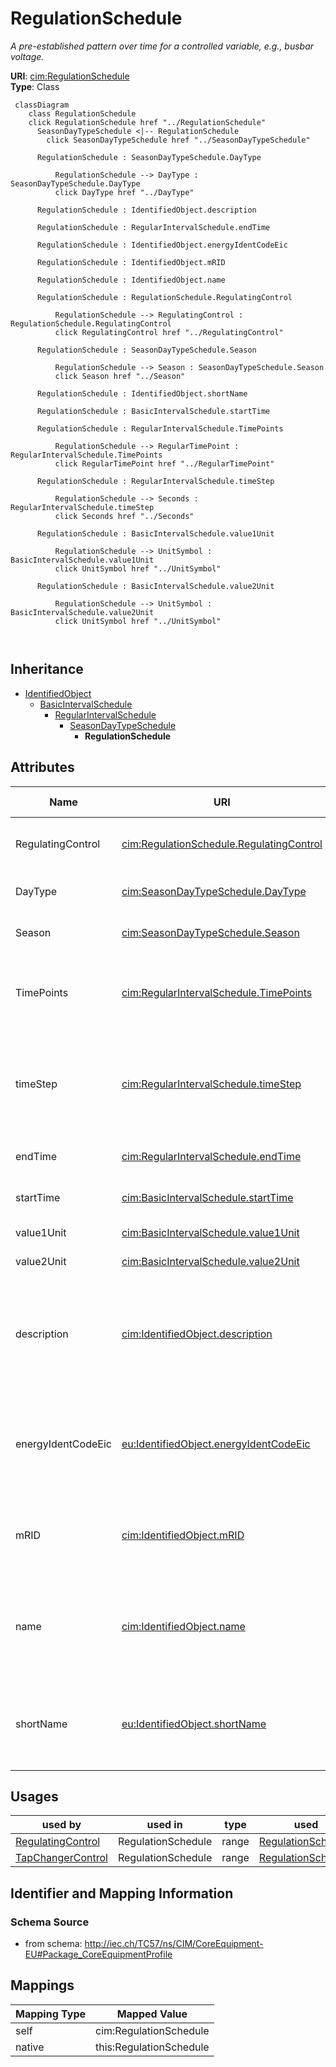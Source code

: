 # RegulationSchedule


_A pre-established pattern over time for a controlled variable, e.g., busbar voltage._





**URI**: [cim:RegulationSchedule](http://iec.ch/TC57/CIM100#RegulationSchedule)<br />
**Type**: Class




```mermaid
 classDiagram
    class RegulationSchedule
    click RegulationSchedule href "../RegulationSchedule"
      SeasonDayTypeSchedule <|-- RegulationSchedule
        click SeasonDayTypeSchedule href "../SeasonDayTypeSchedule"
      
      RegulationSchedule : SeasonDayTypeSchedule.DayType
        
          RegulationSchedule --> DayType : SeasonDayTypeSchedule.DayType
          click DayType href "../DayType"
        
      RegulationSchedule : IdentifiedObject.description
        
      RegulationSchedule : RegularIntervalSchedule.endTime
        
      RegulationSchedule : IdentifiedObject.energyIdentCodeEic
        
      RegulationSchedule : IdentifiedObject.mRID
        
      RegulationSchedule : IdentifiedObject.name
        
      RegulationSchedule : RegulationSchedule.RegulatingControl
        
          RegulationSchedule --> RegulatingControl : RegulationSchedule.RegulatingControl
          click RegulatingControl href "../RegulatingControl"
        
      RegulationSchedule : SeasonDayTypeSchedule.Season
        
          RegulationSchedule --> Season : SeasonDayTypeSchedule.Season
          click Season href "../Season"
        
      RegulationSchedule : IdentifiedObject.shortName
        
      RegulationSchedule : BasicIntervalSchedule.startTime
        
      RegulationSchedule : RegularIntervalSchedule.TimePoints
        
          RegulationSchedule --> RegularTimePoint : RegularIntervalSchedule.TimePoints
          click RegularTimePoint href "../RegularTimePoint"
        
      RegulationSchedule : RegularIntervalSchedule.timeStep
        
          RegulationSchedule --> Seconds : RegularIntervalSchedule.timeStep
          click Seconds href "../Seconds"
        
      RegulationSchedule : BasicIntervalSchedule.value1Unit
        
          RegulationSchedule --> UnitSymbol : BasicIntervalSchedule.value1Unit
          click UnitSymbol href "../UnitSymbol"
        
      RegulationSchedule : BasicIntervalSchedule.value2Unit
        
          RegulationSchedule --> UnitSymbol : BasicIntervalSchedule.value2Unit
          click UnitSymbol href "../UnitSymbol"
        
      
```





## Inheritance
* [IdentifiedObject](IdentifiedObject.md)
    * [BasicIntervalSchedule](BasicIntervalSchedule.md)
        * [RegularIntervalSchedule](RegularIntervalSchedule.md)
            * [SeasonDayTypeSchedule](SeasonDayTypeSchedule.md)
                * **RegulationSchedule**



## Attributes


| Name | URI | Cardinality and Range | Description | Inheritance |
| ---  | --- | --- | --- | --- |
| RegulatingControl | [cim:RegulationSchedule.RegulatingControl](http://iec.ch/TC57/CIM100#RegulationSchedule.RegulatingControl) | 1 <br />  [RegulatingControl](RegulatingControl.md)  | Regulating controls that have this schedule | direct |
| DayType | [cim:SeasonDayTypeSchedule.DayType](http://iec.ch/TC57/CIM100#SeasonDayTypeSchedule.DayType) | 1 <br />  [DayType](DayType.md)  | DayType for the Schedule | [SeasonDayTypeSchedule](SeasonDayTypeSchedule.md) |
| Season | [cim:SeasonDayTypeSchedule.Season](http://iec.ch/TC57/CIM100#SeasonDayTypeSchedule.Season) | 1 <br />  [Season](Season.md)  | Season for the Schedule | [SeasonDayTypeSchedule](SeasonDayTypeSchedule.md) |
| TimePoints | [cim:RegularIntervalSchedule.TimePoints](http://iec.ch/TC57/CIM100#RegularIntervalSchedule.TimePoints) | 1..* <br />  [RegularTimePoint](RegularTimePoint.md)  | The regular interval time point data values that define this schedule | [RegularIntervalSchedule](RegularIntervalSchedule.md) |
| timeStep | [cim:RegularIntervalSchedule.timeStep](http://iec.ch/TC57/CIM100#RegularIntervalSchedule.timeStep) | 1 <br />  [Seconds](Seconds.md)  | The time between each pair of subsequent regular time points in sequence orde... | [RegularIntervalSchedule](RegularIntervalSchedule.md) |
| endTime | [cim:RegularIntervalSchedule.endTime](http://iec.ch/TC57/CIM100#RegularIntervalSchedule.endTime) | 1 <br />  date  | The time for the last time point | [RegularIntervalSchedule](RegularIntervalSchedule.md) |
| startTime | [cim:BasicIntervalSchedule.startTime](http://iec.ch/TC57/CIM100#BasicIntervalSchedule.startTime) | 1 <br />  date  | The time for the first time point | [BasicIntervalSchedule](BasicIntervalSchedule.md) |
| value1Unit | [cim:BasicIntervalSchedule.value1Unit](http://iec.ch/TC57/CIM100#BasicIntervalSchedule.value1Unit) | 1 <br />  [UnitSymbol](UnitSymbol.md)  | Value1 units of measure | [BasicIntervalSchedule](BasicIntervalSchedule.md) |
| value2Unit | [cim:BasicIntervalSchedule.value2Unit](http://iec.ch/TC57/CIM100#BasicIntervalSchedule.value2Unit) | 0..1 <br />  [UnitSymbol](UnitSymbol.md)  | Value2 units of measure | [BasicIntervalSchedule](BasicIntervalSchedule.md) |
| description | [cim:IdentifiedObject.description](http://iec.ch/TC57/CIM100#IdentifiedObject.description) | 0..1 <br />  string  | The description is a free human readable text describing or naming the object | [IdentifiedObject](IdentifiedObject.md) |
| energyIdentCodeEic | [eu:IdentifiedObject.energyIdentCodeEic](http://iec.ch/TC57/CIM100-European#IdentifiedObject.energyIdentCodeEic) | 0..1 <br />  string  | The attribute is used for an exchange of the EIC code (Energy identification ... | [IdentifiedObject](IdentifiedObject.md) |
| mRID | [cim:IdentifiedObject.mRID](http://iec.ch/TC57/CIM100#IdentifiedObject.mRID) | 1 <br />  string  | Master resource identifier issued by a model authority | [IdentifiedObject](IdentifiedObject.md) |
| name | [cim:IdentifiedObject.name](http://iec.ch/TC57/CIM100#IdentifiedObject.name) | 1 <br />  string  | The name is any free human readable and possibly non unique text naming the o... | [IdentifiedObject](IdentifiedObject.md) |
| shortName | [eu:IdentifiedObject.shortName](http://iec.ch/TC57/CIM100-European#IdentifiedObject.shortName) | 0..1 <br />  string  | The attribute is used for an exchange of a human readable short name with len... | [IdentifiedObject](IdentifiedObject.md) |





## Usages

| used by | used in | type | used |
| ---  | --- | --- | --- |
| [RegulatingControl](RegulatingControl.md) | RegulationSchedule | range | [RegulationSchedule](RegulationSchedule.md) |
| [TapChangerControl](TapChangerControl.md) | RegulationSchedule | range | [RegulationSchedule](RegulationSchedule.md) |






## Identifier and Mapping Information







### Schema Source


* from schema: http://iec.ch/TC57/ns/CIM/CoreEquipment-EU#Package_CoreEquipmentProfile





## Mappings

| Mapping Type | Mapped Value |
| ---  | ---  |
| self | cim:RegulationSchedule |
| native | this:RegulationSchedule |




